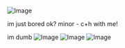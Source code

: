 ![Image](https://github.com/user-attachments/assets/40020734-64e9-41a7-99b8-3ab7f0982645) 



im just bored ok?
minor - c+h with me!

im dumb
                                                                                                                                 ![Image](https://github.com/user-attachments/assets/3ce733a1-af8c-446e-9d93-c70e03148df8)
                                                                                                                                ![Image](https://github.com/user-attachments/assets/65ebf057-8cca-48e3-8274-8b32621ac01b)                                       ![Image](https://github.com/user-attachments/assets/6c45731a-ab0c-42da-a9aa-1fcd7e834db7)
